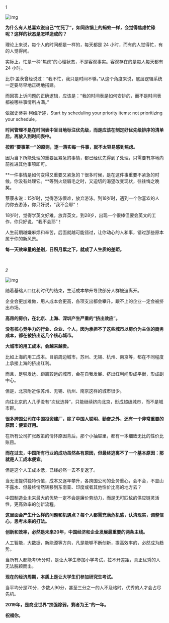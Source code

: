 *1*

![img](https://mmbiz.qpic.cn/mmbiz_jpg/Eia1pKbzLGbR0PS96RqIB8s6PCYOQ8pue6U1YXwlvY31BibRibBhrHrhD61JEDgTdqSJ94twAiawm5UZfqBXUsVuYQ/640?wx_fmt=jpeg&tp=webp&wxfrom=5&wx_lazy=1&wx_co=1)



**为什么有人总喜欢说自己“忙死了”，如同热锅上的蚂蚁一样，会觉得焦虑忙碌呢？这样的状态是怎样造成的？**

 

理论上来说，每个人的时间都是一样的，每天都是 24 小时，而有的人觉得忙，有的人觉得闲。

 

实际上，忙是一种“焦虑”的心理状态，不是客观事实。客观存在的是每人每天都有 24 小时。

 

比尔·盖茨曾经说过：“我不忙，我只是时间不够。”从这个角度来说，底层逻辑系统一定要尽早地正确地搭建。

 

而回答上诉问题的正确逻辑，应该是：“我的时间表是如何安排的，而不是时间表都被哪些事情所占满。”

 

依据史蒂芬·柯维所述，Start by scheduling your priority items: not prioritizing your schedule。

 

**时间管理不是在时间表中盲目地标注优先级，而是应该在制定好优先级排序的清单后，再放入到时间表中。**

 

**按照“要事第一”的原则，逐一落实每一件事，就不太容易感到焦虑。**



因为当下所能处理的重要且紧急的事情，都已经优先得到了处理，只需要有序地向前推进其他事项即可。

 

**一件事情是如何变得又重要又紧急的？很多时候，是在这件事重要不紧急的时候，你没有处理它。**等到火烧眉毛之时，又迫切的渴望改变现状，往往悔之晚矣。

 

蔡康永说：15岁时，觉得游泳很难，放弃游泳。到18岁时，遇到一个你喜欢的人约你去游泳，你只好说，“我不会耶”！



18岁时，觉得学英文好难，放弃英文。到28岁，出现一个很棒但要会英文的工作，你只好说，“我不会耶”！

 

人生前期越嫌麻烦和辛苦，后面就越可能错过，让你动心的人和事，错过那些原本属于你的新风景。

 

**每一天效率量的差别，日积月累之下，就成了人生质的差距。**

　　



*2*

![img](https://mmbiz.qpic.cn/mmbiz_jpg/Eia1pKbzLGbR0PS96RqIB8s6PCYOQ8pueLJ57fIFbguTtydA8hnRriav5Ybf9IicEoqw9gPGpN92icHzdcxjAMWovQ/640?wx_fmt=jpeg&tp=webp&wxfrom=5&wx_lazy=1&wx_co=1)

 

随着基础人口红利时代的结束，生活成本攀升导致部分人群被迫离开。



企业会更加难做，用人成本会更高，各项支出都会攀升。跟不上的企业一定会被挤出市场。

 

**高昂的房价，在北京、上海、深圳产生严重的“挤出效应”。**



**没有核心竞争力的行业、企业、个人，因为承担不了这些城市以房价为主体的商务成本，都在被挤出这几个核心城市。**

 

**大城市的用工成本，会越来越贵。**

 

比如上海的用工成本。目前周边城市，苏州、无锡、杭州、南京等，都在不同程度上承接上海的挤出红利。



而且，足够发达、距离较远的城市，会在自我发展、挤出红利间形成平衡，形成副中心。

 

但是，北京附近像苏州、无锡、杭州、南京这样的城市很少。



向往北京的人几乎没有“次优选择”，只能继续挤向北京，形成超级城市，而不是城市群。

 

**很多跨国公司在中国投资建厂，除了中国人聪明、勤奋之外，还有一个非常重要的原因：便宜好用。**

 

在所有公司扩张政策的情怀原因背后，那个小抽屉里，都有一本细致无比的性价比账目。

 

**而在过去，中国所有行业的成功虽然各有原因，但最终逃离不了一个基本原因：那就是人工成本便宜。**



但是这个人工成本低，已经必然一去不复返了。

 

当无法提供独特价值，成本又逐年攀升，各跨国公司的业务重心，会不会，不显山不露水、但最终悄然转移到东南亚、印度或者其他性价比高的地方去？



中国制造业未来最大的优势一定不会是廉价劳动力，而是无可匹敌的供应链灵活性，更高效率的创新流程。

 

**这里面会产生什么样的问题和机遇点？每个人都需充满危机感，认清现实，调整信心，思考未来的打法。**

 

**创新和效率，必然是未来20年，中国经济和企业发展最重要的两条主线。**

 

人工智能，大数据，新能源等方向，凡是能够不断创新，提高效率的，必然成为趋势。

 

当所有人都能考95分时，是让大学生参加小学考试，拉不开差距，真正优秀的人无法脱颖而出。

 

**现在的经济周期，本质上是让大学生们参加研究生考试。**



当平均分是70分，少数人90分，甚至三分之一的人不及格时，优秀的人才会占尽先机。

 

**2019年，是商业世界“扶强除弱，剩者为王”的一年。**



**祝福你。**